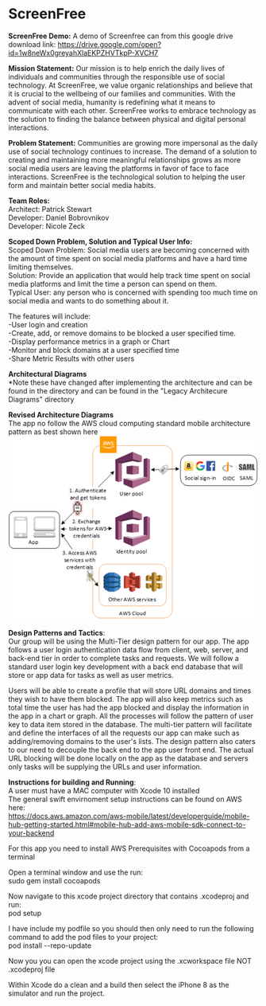 # **ScreenFree**

**ScreenFree Demo:**
A demo of Screenfree can from this google drive download link: https://drive.google.com/open?id=1w8neWx0greyahXlaEKPZHVTkpP-XVCH7

**Mission Statement:** Our mission is to help enrich the daily lives of individuals and communities through the responsible use of social technology. At ScreenFree, we value organic relationships and believe that it is crucial to the wellbeing of our families and communities. With the advent of social media, humanity is redefining what it means to communicate with each other. ScreenFree works to embrace technology as the solution to finding the balance between physical and digital personal interactions. 

**Problem Statement:** Communities are growing more impersonal as the daily use of social technology continues to increase. The demand of a solution to creating and maintaining more meaningful relationships grows as more social media users are leaving the platforms in favor of face to face interactions. ScreenFree is the technological solution to helping the user form and maintain better social media habits.  <br />


**Team Roles:** <br />
Architect: Patrick Stewart <br />
Developer: Daniel Bobrovnikov <br />
Developer: Nicole Zeck


**Scoped Down Problem, Solution and Typical User Info:** <br />
Scoped Down Problem: Social media users are becoming concerned with the amount of time spent on social media platforms and have a hard time limiting themselves.<br />
Solution: Provide an application that would help track time spent on social media platforms and limit the time a person can spend on them.<br />
Typical User: any person who is concerned with spending too much time on social media and wants to do something about it.<br />

The features will include:<br />
-User login and creation <br />
-Create, add, or remove domains to be blocked a user specified time. <br />
-Display performance metrics in a graph or Chart<br />
-Monitor and block domains at a user specified time<br />
-Share Metric Results with other users <br />

**Architectural Diagrams**<br />
*Note these have changed after implementing the architecture and can be found in the directory and can be found in the "Legacy Architecure Diagrams" directory

**Revised Architecture Diagrams** <br />
The app no follow the AWS cloud computing standard mobile architecture pattern as best shown here <br />
![alt text](https://github.com/se577/ScreenFree/blob/master/awsCognitoArchitecture.png?raw=true) <br />

**Design Patterns and Tactics**:<br />
Our group will be using the Multi-Tier design pattern for our app. The app follows a user login authentication data flow from client, web, server, and back-end tier in order to complete tasks and requests.  We will follow a standard user login key development with a back end database that will store or app data for tasks as well as user metrics. <br />

Users will be able to create a profile that will store URL domains and times they wish to have them blocked. The app will also keep metrics such as total time the user has had the app blocked and display the information in the app in a chart or graph. All the processes will follow the pattern of user key to data item stored in the database. The multi-tier pattern will facilitate and define the interfaces of all the requests our app can make such as adding/removing domains to the user's lists. The design pattern also caters to our need to decouple the back end to the app user front end. The actual URL blocking will be done locally on the app as the database and servers only tasks will be supplying the URLs and user information.<br />

**Instructions for building and Running**:<br />
A user must have a MAC computer with Xcode 10 installed  <br />
The general swift envirnoment setup instructions can be found on AWS here: <br />
https://docs.aws.amazon.com/aws-mobile/latest/developerguide/mobile-hub-getting-started.html#mobile-hub-add-aws-mobile-sdk-connect-to-your-backend <br />

For this app you need to install AWS Prerequisites with Cocoapods from a terminal <br />

Open a terminal window and use the run: <br />
sudo gem install cocoapods <br />

Now navigate to this xcode project directory that contains .xcodeproj and run: <br />
pod setup

I have include my podfile so you should then only need to run the following command to add the pod files to your project: <br />
pod install --repo-update  <br />

Now you you can open the xcode project using the .xcworkspace file NOT .xcodeproj file <br />

Within Xcode do a clean and a build then select the iPhone 8 as the simulator and run the project.<br />
